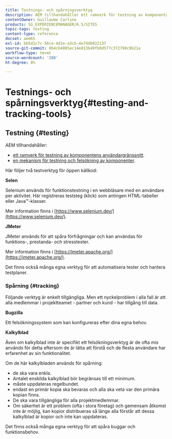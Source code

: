 ```yaml
---
title: Testnings- och spårningsverktyg
description: AEM tillhandahåller ett ramverk för testning av komponentgränssnitt och en mekanism för testning och felsökning av komponenter
contentOwner: Guillaume Carlino
products: SG_EXPERIENCEMANAGER/6.5/SITES
topic-tags: testing
content-type: reference
docset: aem65
exl-id: bb5d1c7c-56ce-4d1e-a3cb-4e74d6922137
source-git-commit: 8b4cb4065ec14e813b49fb0d577c372790c9b21a
workflow-type: tm+mt
source-wordcount: '288'
ht-degree: 0%

---
```


# Testnings- och spårningsverktyg{#testing-and-tracking-tools}

## Testning {#testing}

AEM tillhandahåller:

* [ett ramverk för testning av komponentens användargränssnitt](/help/sites-developing/hobbes.md).
* [en mekanism för testning och felsökning av komponenter](/help/sites-developing/developer-mode.md).

Här följer två testverktyg för öppen källkod:

**Selen**

Selenium används för funktionstestning i en webbläsare med en användare per aktivitet. Här registreras teststeg (klick) som antingen HTML-tabeller eller Java™-klasser.

Mer information finns i [https://www.selenium.dev/](https://www.selenium.dev/).

**JMeter**

JMeter används för att spåra förfrågningar och kan användas för funktions-, prestanda- och stresstester.

Mer information finns i [https://jmeter.apache.org/](https://jmeter.apache.org/).

Det finns också många egna verktyg för att automatisera tester och hantera testplaner.

### Spårning {#tracking}

Följande verktyg är enkelt tillgängliga. Men ett nyckelproblem i alla fall är att alla medlemmar i projektteamet - partner och kund - har tillgång till data.

**Bugzilla**

Ett felsökningssystem som kan konfigureras efter dina egna behov.

**Kalkylblad**

Även om kalkylblad inte är specifikt ett felsökningsverktyg är de ofta *mis* används för detta eftersom de är lätta att förstå och de flesta användare har erfarenhet av sin funktionalitet.

Om de här kalkylbladen används för spårning:

* de ska vara enkla.
* Antalet enskilda kalkylblad bör begränsas till ett minimum.
* måste uppdateras regelbundet.
* endast en primär kopia ska bevaras och alla ska veta var den primära kopian finns.
* De ska vara tillgängliga för alla projektmedlemmar.
* Om säkerhet är ett problem (ofta i stora företag) och gemensam åtkomst inte är möjlig, kan kopior distribueras så länge alla förstår att dessa kalkylblad är kopior och inte kan uppdateras.

Det finns också många egna verktyg för att spåra buggar och funktionsbehov.
